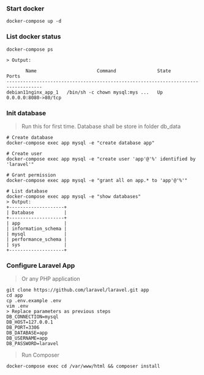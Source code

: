 ### Start docker
```
docker-compose up -d
``` 

### List docker status
```
docker-compose ps

> Output:

       Name                      Command               State          Ports        
-----------------------------------------------------------------------------------
debian11nginx_app_1   /bin/sh -c chown mysql:mys ...   Up      0.0.0.0:8080->80/tcp

```

### Init database
> Run this for first time. Database shall be store in folder db_data
```
# Create database
docker-compose exec app mysql -e "create database app"

# Create user
docker-compose exec app mysql -e "create user 'app'@'%' identified by 'laravel'"

# Grant permission
docker-compose exec app mysql -e "grant all on app.* to 'app'@'%'"

# List database
docker-compose exec app mysql -e "show databases"
> Output: 
+--------------------+
| Database           |
+--------------------+
| app                |
| information_schema |
| mysql              |
| performance_schema |
| sys                |
+--------------------+
```

### Configure Laravel App
>  Or any PHP application
```
git clone https://github.com/laravel/laravel.git app
cd app
cp .env.example .env
vim .env
> Replace parameters as previous steps
DB_CONNECTION=mysql
DB_HOST=127.0.0.1
DB_PORT=3306
DB_DATABASE=app
DB_USERNAME=app
DB_PASSWORD=laravel
```
> Run Composer
```
docker-compose exec cd /var/www/html && composer install
```

